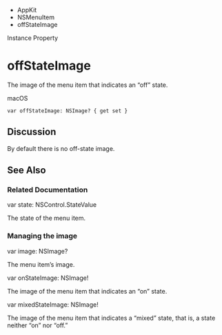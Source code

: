 

- AppKit
- NSMenuItem
-  offStateImage 

Instance Property

# offStateImage

The image of the menu item that indicates an “off” state.

macOS

``` source
var offStateImage: NSImage? { get set }
```

## Discussion

By default there is no off-state image.

## See Also

### Related Documentation

var state: NSControl.StateValue

The state of the menu item.

### Managing the image

var image: NSImage?

The menu item’s image.

var onStateImage: NSImage!

The image of the menu item that indicates an “on” state.

var mixedStateImage: NSImage!

The image of the menu item that indicates a “mixed” state, that is, a state neither “on” nor “off.”

